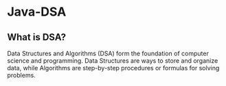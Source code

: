 # Java-DSA
## What is DSA?
Data Structures and Algorithms (DSA) form the foundation of computer science and programming. Data Structures are ways to store and organize data, while Algorithms are step-by-step procedures or formulas for solving problems.
